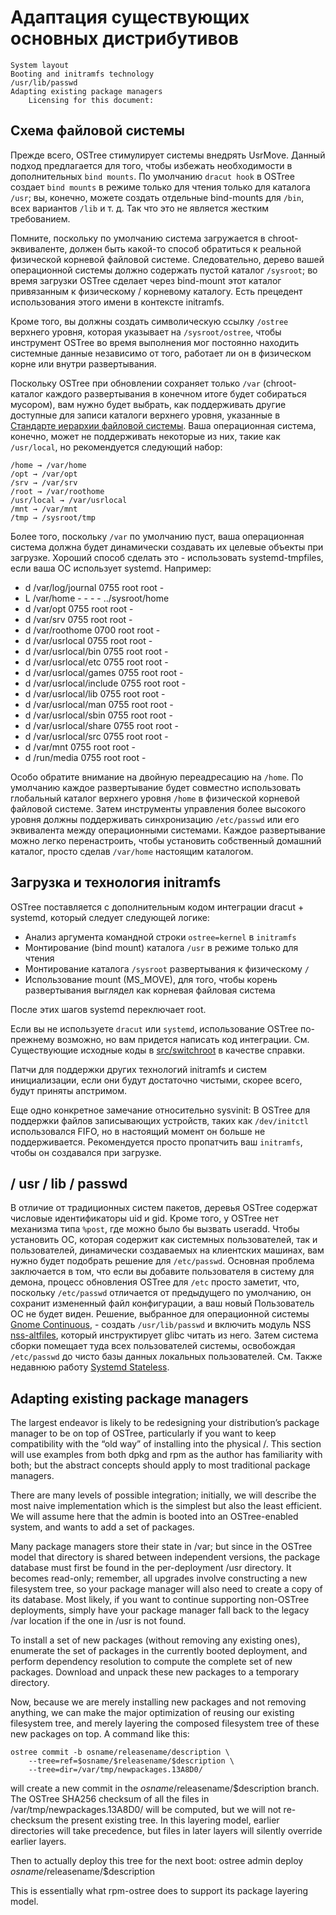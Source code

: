 # Адаптация существующих основных дистрибутивов 
    System layout
    Booting and initramfs technology
    /usr/lib/passwd
    Adapting existing package managers
        Licensing for this document:

## Схема файловой системы

Прежде всего, OSTree стимулирует системы внедрять UsrMove. 
Данный подход предлагается для того, чтобы избежать необходимости в дополнительных `bind mounts`. 
По умолчанию `dracut hook` в OSTree создает `bind mounts` в режиме только для чтения только для каталога `/usr`; 
вы, конечно, можете создать отдельные bind-mounts для `/bin`, всех вариантов `/lib` и т. д. 
Так что это не является жестким требованием.

Помните, поскольку по умолчанию система загружается в chroot-эквиваленте, должен быть какой-то способ обратиться к реальной физической корневой файловой системе. 
Следовательно, дерево вашей операционной системы должно содержать пустой каталог `/sysroot`; 
во время загрузки OSTree сделает через bind-mount этот каталог привязанным к физическому / корневому каталогу. 
Есть прецедент использования этого имени в контексте initramfs. 

Кроме того, вы должны создать символическую ссылку `/ostree` верхнего уровня, которая указывает на `/sysroot/ostree`, чтобы инструмент OSTree во время выполнения мог постоянно находить системные данные независимо от того, работает ли он в физическом корне или внутри развертывания.

Поскольку OSTree при обновлении сохраняет только `/var`  (chroot-каталог каждого развертывания в конечном итоге будет собираться мусором), вам нужно будет выбрать, как поддерживать другие доступные для записи каталоги верхнего уровня, указанные в [Стандарте иерархии файловой системы](https://www.pathname.com/fhs/). 
Ваша операционная система, конечно, может не поддерживать некоторые из них, такие как `/usr/local`, но рекомендуется следующий набор: 

    /home → /var/home
    /opt → /var/opt
    /srv → /var/srv
    /root → /var/roothome
    /usr/local → /var/usrlocal
    /mnt → /var/mnt
    /tmp → /sysroot/tmp

Более того, поскольку `/var` по умолчанию пуст, ваша операционная система должна будет динамически создавать их целевые объекты при загрузке. 
Хороший способ сделать это - использовать systemd-tmpfiles, если ваша ОС использует systemd. Например: 
- d /var/log/journal 0755 root root -
- L /var/home - - - - ../sysroot/home
- d /var/opt 0755 root root -
- d /var/srv 0755 root root -
- d /var/roothome 0700 root root -
- d /var/usrlocal 0755 root root -
- d /var/usrlocal/bin 0755 root root -
- d /var/usrlocal/etc 0755 root root -
- d /var/usrlocal/games 0755 root root -
- d /var/usrlocal/include 0755 root root -
- d /var/usrlocal/lib 0755 root root -
- d /var/usrlocal/man 0755 root root -
- d /var/usrlocal/sbin 0755 root root -
- d /var/usrlocal/share 0755 root root -
- d /var/usrlocal/src 0755 root root -
- d /var/mnt 0755 root root -
- d /run/media 0755 root root -

Особо обратите внимание на двойную переадресацию на `/home`. 
По умолчанию каждое развертывание будет совместно использовать глобальный каталог верхнего уровня `/home` в физической корневой файловой системе. 
Затем инструменты управления более высокого уровня должны поддерживать синхронизацию `/etc/passwd` или его эквивалента между операционными системами. 
Каждое развертывание можно легко перенастроить, чтобы установить собственный домашний каталог, просто сделав `/var/home` настоящим каталогом.

## Загрузка и технология initramfs

OSTree поставляется с дополнительным кодом интеграции dracut + systemd, который следует следующей логике:
- Анализ аргумента командной строки `ostree=kernel` в `initramfs`
- Монтирование (bind mount) каталога `/usr` в режиме только для чтения 
- Монтирование каталога `/sysroot` развертывания к физическому `/`
- Использование mount (MS_MOVE), для того, чтобы корень развертывания выглядел как корневая файловая система

После этих шагов systemd переключает root.

Если вы не используете `dracut` или `systemd`, использование OSTree по-прежнему возможно, но вам придется написать код интеграции. 
См. Существующие исходные коды в [src/switchroot](https://github.com/ostreedev/ostree/tree/master/src/switchroot) в качестве справки.

Патчи для поддержки других технологий initramfs и систем инициализации, если они будут достаточно чистыми, скорее всего, будут приняты апстримом.

Еще одно конкретное замечание относительно sysvinit: 
В OSTree  для поддержки файлов записывающих устройств, таких как `/dev/initctl` использовался FIFO, но в настоящий момент он больше не поддерживается. 
Рекомендуется просто пропатчить ваш `initramfs`, чтобы он создавался при загрузке. 

## / usr / lib / passwd

В отличие от традиционных систем пакетов, деревья OSTree содержат числовые идентификаторы uid и gid. 
Кроме того, у OSTree нет механизма типа `%post`, где можно было бы вызвать useradd. 
Чтобы установить ОС, которая содержит как системных пользователей, так и пользователей, динамически создаваемых на клиентских машинах, 
вам нужно будет подобрать решение для `/etc/passwd`. 
Основная проблема заключается в том, что если вы добавите пользователя в систему для демона, процесс обновления OSTree для `/etc` просто заметит, 
что, поскольку `/etc/passwd` отличается от предыдущего по умолчанию, он сохранит измененный файл конфигурации, 
а ваш новый Пользователь ОС не будет виден. 
Решение, выбранное для операционной системы [Gnome Continuous](https://wiki.gnome.org/action/show//GnomeOS?action=show&redirect=Projects%2FGnomeContinuous), - создать `/usr/lib/passwd` и включить модуль NSS [nss-altfiles](https://github.com/aperezdc/nss-altfiles), 
который инструктирует glibc читать из него. 
Затем система сборки помещает туда всех пользователей системы, освобождая `/etc/passwd` до чисто базы данных локальных пользователей. 
См. Также недавнюю работу [Systemd Stateless](http://0pointer.de/blog/projects/stateless.html). 

## Adapting existing package managers

The largest endeavor is likely to be redesigning your distribution’s package manager to be on top of OSTree, particularly if you want to keep compatibility with the “old way” of installing into the physical /. This section will use examples from both dpkg and rpm as the author has familiarity with both; but the abstract concepts should apply to most traditional package managers.

There are many levels of possible integration; initially, we will describe the most naive implementation which is the simplest but also the least efficient. We will assume here that the admin is booted into an OSTree-enabled system, and wants to add a set of packages.

Many package managers store their state in /var; but since in the OSTree model that directory is shared between independent versions, the package database must first be found in the per-deployment /usr directory. It becomes read-only; remember, all upgrades involve constructing a new filesystem tree, so your package manager will also need to create a copy of its database. Most likely, if you want to continue supporting non-OSTree deployments, simply have your package manager fall back to the legacy /var location if the one in /usr is not found.

To install a set of new packages (without removing any existing ones), enumerate the set of packages in the currently booted deployment, and perform dependency resolution to compute the complete set of new packages. Download and unpack these new packages to a temporary directory.

Now, because we are merely installing new packages and not removing anything, we can make the major optimization of reusing our existing filesystem tree, and merely layering the composed filesystem tree of these new packages on top. A command like this:
```
ostree commit -b osname/releasename/description \
    --tree=ref=$osname/$releasename/$description \
    --tree=dir=/var/tmp/newpackages.13A8D0/
```
will create a new commit in the $osname/$releasename/$description branch. The OSTree SHA256 checksum of all the files in /var/tmp/newpackages.13A8D0/ will be computed, but we will not re-checksum the present existing tree. In this layering model, earlier directories will take precedence, but files in later layers will silently override earlier layers.

Then to actually deploy this tree for the next boot: ostree admin deploy $osname/$releasename/$description

This is essentially what rpm-ostree does to support its package layering model.
